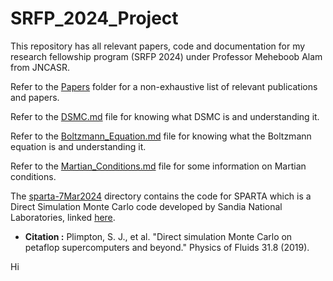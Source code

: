 # SRFP_2024_Project

This repository has all relevant papers, code and documentation for my research fellowship program (SRFP 2024) under Professor Meheboob Alam from JNCASR.

Refer to the [Papers](/Resources/Papers) folder for a non-exhaustive list of relevant publications and papers.

Refer to the [DSMC.md](/Resources/DSMC.md) file for knowing what DSMC is and understanding it.

Refer to the [Boltzmann_Equation.md](/Resources/Boltzmann_Equation.md) file for knowing what the Boltzmann equation is and understanding it.

Refer to the [Martian_Conditions.md](/Resources/Martian_Conditions.md) file for some information on Martian conditions.

The [sparta-7Mar2024](Resources/SPARTA/sparta-7Mar2024) directory contains the code for SPARTA which is a Direct Simulation Monte Carlo code developed by Sandia National Laboratories, linked [here](http://sparta.sandia.gov).
- **Citation :** Plimpton, S. J., et al. "Direct simulation Monte Carlo on petaflop supercomputers and beyond." Physics of Fluids 31.8 (2019).

Hi
